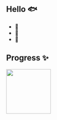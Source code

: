 ## Hello 🐟

- 🐧 
- 🌱 
- 💬 


## Progress ✨

<img align="" height="120px" src="https://github-readme-stats.vercel.app/api/top-langs/?username=johannes-xerxes-sz&hide_title=true&hide_border=true&layout=compact&bg_color=0,73FA79,73FDFF,D783FF&theme=graywhite&locale=cn" />

